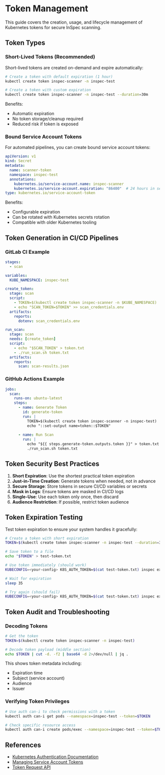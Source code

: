 # Token Management

This guide covers the creation, usage, and lifecycle management of Kubernetes tokens for secure InSpec scanning.

## Token Types

### Short-Lived Tokens (Recommended)

Short-lived tokens are created on-demand and expire automatically:

```bash
# Create a token with default expiration (1 hour)
kubectl create token inspec-scanner -n inspec-test

# Create a token with custom expiration
kubectl create token inspec-scanner -n inspec-test --duration=30m
```

Benefits:
- Automatic expiration
- No token storage/cleanup required
- Reduced risk if token is exposed

### Bound Service Account Tokens

For automated pipelines, you can create bound service account tokens:

```yaml
apiVersion: v1
kind: Secret
metadata:
  name: scanner-token
  namespace: inspec-test
  annotations:
    kubernetes.io/service-account.name: inspec-scanner
    kubernetes.io/service-account.expiration: "86400"  # 24 hours in seconds
type: kubernetes.io/service-account-token
```

Benefits:
- Configurable expiration
- Can be rotated with Kubernetes secrets rotation
- Compatible with older Kubernetes tooling

## Token Generation in CI/CD Pipelines

### GitLab CI Example

```yaml
stages:
  - scan

variables:
  KUBE_NAMESPACE: inspec-test

create_token:
  stage: scan
  script:
    - TOKEN=$(kubectl create token inspec-scanner -n $KUBE_NAMESPACE)
    - echo "SCAN_TOKEN=$TOKEN" >> scan_credentials.env
  artifacts:
    reports:
      dotenv: scan_credentials.env

run_scan:
  stage: scan
  needs: [create_token]
  script:
    - echo "$SCAN_TOKEN" > token.txt
    - ./run_scan.sh token.txt
  artifacts:
    reports:
      scan: scan-results.json
```

### GitHub Actions Example

```yaml
jobs:
  scan:
    runs-on: ubuntu-latest
    steps:
      - name: Generate Token
        id: generate-token
        run: |
          TOKEN=$(kubectl create token inspec-scanner -n inspec-test)
          echo "::set-output name=token::$TOKEN"
          
      - name: Run Scan
        run: |
          echo "${{ steps.generate-token.outputs.token }}" > token.txt
          ./run_scan.sh token.txt
```

## Token Security Best Practices

1. **Short Expiration**: Use the shortest practical token expiration
2. **Just-in-Time Creation**: Generate tokens when needed, not in advance
3. **Secure Storage**: Store tokens in secure CI/CD variables or secrets
4. **Mask in Logs**: Ensure tokens are masked in CI/CD logs
5. **Single-Use**: Use each token only once, then discard
6. **Audience Restriction**: If possible, restrict token audience

## Token Expiration Testing

Test token expiration to ensure your system handles it gracefully:

```bash
# Create a token with short expiration
TOKEN=$(kubectl create token inspec-scanner -n inspec-test --duration=30s)

# Save token to a file
echo "$TOKEN" > test-token.txt

# Use token immediately (should work)
KUBECONFIG=<your-config> K8S_AUTH_TOKEN=$(cat test-token.txt) inspec exec ...

# Wait for expiration
sleep 35

# Try again (should fail)
KUBECONFIG=<your-config> K8S_AUTH_TOKEN=$(cat test-token.txt) inspec exec ...
```

## Token Audit and Troubleshooting

### Decoding Tokens

```bash
# Get the token
TOKEN=$(kubectl create token inspec-scanner -n inspec-test)

# Decode token payload (middle section)
echo $TOKEN | cut -d. -f2 | base64 -d 2>/dev/null | jq .
```

This shows token metadata including:
- Expiration time
- Subject (service account)
- Audience
- Issuer

### Verifying Token Privileges

```bash
# Use auth can-i to check permissions with a token
kubectl auth can-i get pods --namespace=inspec-test --token=$TOKEN

# Check specific resource access
kubectl auth can-i create pods/exec --namespace=inspec-test --token=$TOKEN --resource-name=target-pod
```

## References

- [Kubernetes Authentication Documentation](https://kubernetes.io/docs/reference/access-authn-authz/authentication/)
- [Managing Service Account Tokens](https://kubernetes.io/docs/reference/access-authn-authz/service-accounts-admin/)
- [Token Request API](https://kubernetes.io/docs/reference/kubernetes-api/authentication-resources/token-request-v1/)